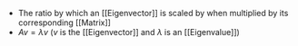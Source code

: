 - The ratio by which an [[Eigenvector]] is scaled by when multiplied by its corresponding [[Matrix]]
- $Av = \lambda v$ ($v$ is the [[Eigenvector]] and $\lambda$ is an [[Eigenvalue]]) 